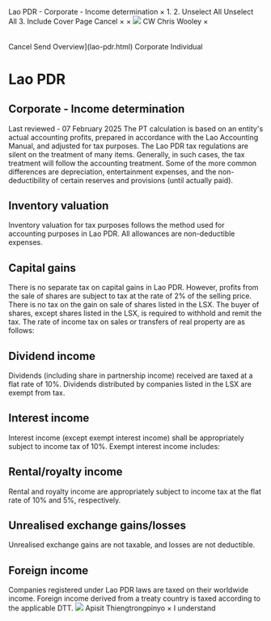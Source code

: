 Lao PDR - Corporate - Income determination
×
1.
2.
Unselect All
Unselect All
3.
Include Cover Page
Cancel
×
×
![](-/media/world-wide-tax-summaries/attachments/global---chris-wooley.ashx%3Frev=ac5e5f3223b34096b1afc2a6009c7320&revision=ac5e5f32-23b3-4096-b1af-c2a6009c7320&hash=859B7ADC84DC2CBEC9760E9E6EE7DE6D0A8BFCDF)
CW
Chris Wooley
×
######
Cancel
Send
Overview](lao-pdr.html)
Corporate
Individual
# Lao PDR
## Corporate - Income determination
Last reviewed - 07 February 2025
The PT calculation is based on an entity's actual accounting profits, prepared in accordance with the Lao Accounting Manual, and adjusted for tax purposes. The Lao PDR tax regulations are silent on the treatment of many items. Generally, in such cases, the tax treatment will follow the accounting treatment. Some of the more common differences are depreciation, entertainment expenses, and the non-deductibility of certain reserves and provisions (until actually paid).
## Inventory valuation
Inventory valuation for tax purposes follows the method used for accounting purposes in Lao PDR. All allowances are non-deductible expenses.
## Capital gains
There is no separate tax on capital gains in Lao PDR. However, profits from the sale of shares are subject to tax at the rate of 2% of the selling price.
There is no tax on the gain on sale of shares listed in the LSX.
The buyer of shares, except shares listed in the LSX, is required to withhold and remit the tax.
The rate of income tax on sales or transfers of real property are as follows:
## Dividend income
Dividends (including share in partnership income) received are taxed at a flat rate of 10%. Dividends distributed by companies listed in the LSX are exempt from tax.
## Interest income
Interest income (except exempt interest income) shall be appropriately subject to income tax of 10%. Exempt interest income includes:
## Rental/royalty income
Rental and royalty income are appropriately subject to income tax at the flat rate of 10% and 5%, respectively.
## Unrealised exchange gains/losses
Unrealised exchange gains are not taxable, and losses are not deductible.
## Foreign income
Companies registered under Lao PDR laws are taxed on their worldwide income. Foreign income derived from a treaty country is taxed according to the applicable DTT.
![](-/media/world-wide-tax-summaries/laopdrapisit-thiengtrongpinyolao-pdr--apisit-thiengtrongpinyojpg20240718111156580.ashx%3Frev=4bccc95d537d4f6384dd45b4f67a0ffe&revision=4bccc95d-537d-4f63-84dd-45b4f67a0ffe&hash=0C2E932341382E88FEB616BDB9FAC2AAF6D45892)
Apisit Thiengtrongpinyo
×
I understand